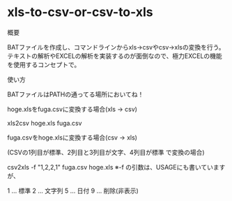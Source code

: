 ﻿# xls-to-csv-or-csv-to-xls
概要

BATファイルを作成し、コマンドラインからxls→csvやcsv→xlsの変換を行う。
テキストの解析やEXCELの解析を実装するのが面倒なので、極力EXCELの機能を使用するコンセプトで。

使い方

BATファイルはPATHの通ってる場所においてね！

hoge.xlsをfuga.csvに変換する場合(xls → csv)

xls2csv hoge.xls fuga.csv

fuga.csvをhoge.xlsに変換する場合(csv → xls)

(CSVの1列目が標準、2列目と3列目が文字、4列目が標準 で変換の場合)

csv2xls -f "1,2,2,1" fuga.csv hoge.xls
※-f の引数は、USAGEにも書いていますが、

1 … 標準
2 … 文字列
5 … 日付
9 … 削除(非表示)

